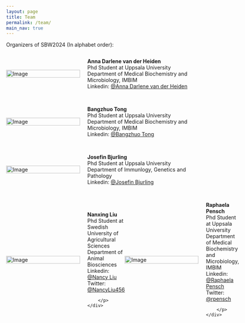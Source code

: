 ```yaml
---
layout: page
title: Team
permalink: /team/
main_nav: true
---
```


<!-- Team photo of SBW2024: will come later

<!-- add team picture here when you have -->

<!--  ![alt text]({{ site.baseurl }}/assets/team/simpsons_team.png "Team photo")  
-->

Organizers of SBW2024 (In alphabet order):

<!-- member: -->
<!-- <h1 id="two column layout">Anna Darlene van der Heiden</h1>  this is a big title if you want-->

<div style="display: flex;align-items: center;">
    <div style="flex: 0 0 200px; padding-right: 10px;">
        <img src="{{ site.baseurl }}/assets/team/Anna_Darlene_modified.png" alt="Image" style="width: 100%;">
    </div>
    <div style="flex: 1; padding-left: 10px;">
        <!-- Place your text content here -->
        <p><strong>Anna Darlene van der Heiden </strong> <br>
        Phd Student at Uppsala University <br>
        Department of Medical Biochemistry and Microbiology, IMBIM <br>
        Linkedin: <a href="https://www.linkedin.com/in/advdh/" target="_blank">
        @Anna Darlene van der Heiden</a>
        </p>
    </div>
</div>

<br>

<!-- member: -->

<div style="display: flex;align-items: center;">
    <div style="flex: 0 0 200px; padding-right: 10px;">
        <img src="{{ site.baseurl }}/assets/team/Bangzhuo_tong_modified.png" alt="Image" style="width: 100%;">
    </div>
    <div style="flex: 1; padding-left: 10px;">
        <!-- Place your text content here -->
        <p><strong>Bangzhuo Tong </strong> <br>
        Phd Student at Uppsala University <br>
        Department of Medical Biochemistry and Microbiology, IMBIM <br>
        Linkedin: <a href="https://www.linkedin.com/in/bangzhuo-tong-23aa06272/" target="_blank">
        @Bangzhuo Tong</a>
        </p>
    </div>
</div>

<br>

<!--  member: -->

<div style="display: flex;align-items: center;">
    <div style="flex: 0 0 200px; padding-right: 10px;">
        <img src="{{ site.baseurl }}/assets/team/Josefin_modified.png" alt="Image" style="width: 100%;">
    </div>
    <div style="flex: 1; padding-left: 10px;">
        <!-- Place your text content here -->
        <p><strong>Josefin Bjurling </strong> <br>
        Phd Student at Uppsala University <br>
        Department of Immunlogy, Genetics and Pathology<br>
        Linkedin: <a href="https://www.linkedin.com/in/josefin-bjurling-4b53001bb/" target="_blank">@Josefin Bjurling</a>
        </p>
    </div>
</div>

<br>

<!-- member: -->

<div style="display: flex;align-items: center;">
    <div style="flex: 0 0 200px; padding-right: 10px;">
        <img src="{{ site.baseurl }}/assets/team/Nanxing_liu_modified.png" alt="Image" style="width: 100%;">
    </div>
    <div style="flex: 1; padding-left: 10px;">
        <!-- Place your text content here -->
        <p><strong>Nanxing Liu </strong> <br>
        Phd Student at Swedish University of Agricultural Sciences<br>
        Department of Animal Biosciences <br>
        Linkedin: <a href="https://www.linkedin.com/in/nancy-liu-37479b229/" target="_blank">@Nancy Liu</a> <br>
        Twitter: <a href="https://x.com/NancyLiu456" target="_blank">@NancyLiu456</a> <br>


        </p>
    </div>
</div>

<br>

<!-- member: -->

<div style="display: flex;align-items: center;">
    <div style="flex: 0 0 200px; padding-right: 10px;">
        <img src="{{ site.baseurl }}/assets/team/Raphaela_Pensch_modified.png" alt="Image" style="width: 100%;">
    </div>
    <div style="flex: 1; padding-left: 10px;">
        <!-- Place your text content here -->
        <p><strong>Raphaela Pensch</strong> <br>
        Phd Student at Uppsala University <br>
        Department of Medical Biochemistry and Microbiology, IMBIM <br>
        Linkedin: <a href="https://www.linkedin.com/in/rpensch/" target="_blank">@Raphaela Pensch</a> <br>
        Twitter: <a href="https://x.com/rpensch?t=DG9EAHyuYHD2bC5eMAk-eg&s=09" target="_blank">@rpensch</a> <br>


        </p>
    </div>
</div>


